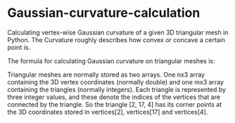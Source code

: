# Gaussian-curvature-calculation
Calculating vertex-wise Gaussian curvature of a given 3D triangular mesh in Python. The Curvature roughly describes how convex or concave a certain point is.


The formula for calculating Gaussian curvature on triangular meshes is:



Triangular meshes are normally stored as two arrays. One nx3 array containing the 3D vertex coordinates (normally double) and one mx3 array
containing the triangles (normally integers). Each triangle is represented by three integer values, and these denote the indices of the vertices that
are connected by the triangle. So the triangle [2, 17, 4] has its corner points at the 3D coordinates stored in vertices[2], vertices[17] and vertices[4].
